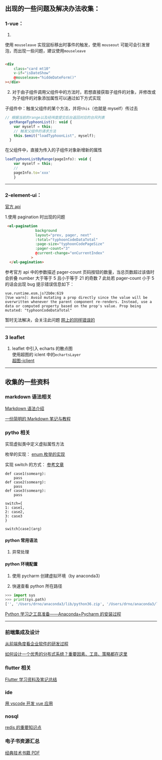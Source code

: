 ## 出现的一些问题及解决办法收集：

### 1-vue：

1.

使用 `mouseleave` 实现鼠标移出时事件的触发，使用 `mouseout` 可能可会引发冒泡，而出现一些问题，建议使用`mouseleave`

```html

<div
    class="card mt10"
    v-if="isDateShow"
    @mouseleave="hiddeDateForm()"
></div>
```

2. 对于由子组件调用父组件中的方法时，若想直接获取子组件的对象，并修改或为子组件的对象添加属性可以通过如下方式实现

子组件中：触发父组件的某个方法，并将`this`（也就是 myself）传过去

```js
// 根据当前的range以及经纬度提交后台返回对应的台风列表
  getRangeTyphoonList(): void {
    var myself = this;
    // 触发父组件的请求方法
    this.$emit("loadTyphoonList", myself);
  }
```

在父组件中，直接为传入的子组件对象新增新的属性

```js
loadTyphoonListByRange(pageInfo): void {
    var myself = this;
    //
    pageInfo.to='xxx'
    }
```

---

### 2-element-ui：

[官方 api](https://element.eleme.cn/#/zh-CN/component/pagination)

1.使用 pagination 时出现的问题

```html
 <el-pagination
              background
              layout="prev, pager, next"
              :total="typhoonCodeDataTotal"
              :page-size="typhoonCodePageSize"
              :pager-count="3"
              @current-change="onCurrentIndex"
            >
  </el-pagination>

```

参考官方 api 中的参数描述
pager-count 页码按钮的数量，当总页数超过该值时会折叠 number 大于等于 5 且小于等于 21 的奇数 7
此处若 pager-count 小于 5 的话会出现 bug
提示错误信息如下：

```
vue.runtime.esm.js?2b0e:619
[Vue warn]: Avoid mutating a prop directly since the value will be overwritten whenever the parent component re-renders. Instead, use a data or computed property based on the prop's value. Prop being mutated: "typhoonCodeDataTotal"
```

暂时无法解决，会关注此问题
[网上的同样错误的](https://github.com/ElemeFE/element/issues/14055)

---

### 3 leaflet

1. leaflet 中引入 echarts 的散点图  
   使用超图的 iclent 中的`echartsLayer`  
   [超图-iclient](http://iclient.supermap.io/web/apis/leaflet.html)

---

## 收集的一些资料

### markdown 语法相关

[Markdown 语法介绍](https://coding.net/help/doc/project/markdown.html)

[一份简明的 Markdown 笔记与教程](https://github.com/mzlogin/markdown-intro)

### pytho 相关

实现虚拟类中定义虚拟属性方法

枚举的实现：
[enum 枚举的实现](https://www.cnblogs.com/codingmylife/archive/2013/05/31/3110656.html)

实现 switch 的方式：
[参考文章](https://www.zhihu.com/question/21123544)

```
def case1(somearg):
    pass
def case2(somearg):
    pass
def case3(somearg):
    pass

switch={
1: case1,
2: case2,
3: case3
}

switch[case](arg)
```

#### python 常用语法

1. 异常处理

#### python 环境配置

1. 使用 pycharm 创建虚拟环境（by anaconda3）

2. 快速查看 python 所在路径

```python
>>> import sys
>>> print(sys.path)
['', '/Users/drno/anaconda3/lib/python36.zip', '/Users/drno/anaconda3/lib/python3.6', '/Users/drno/anaconda3/lib/python3.6/lib-dynload', '/Users/drno/anaconda3/lib/python3.6/site-packages', '/Users/drno/anaconda3/lib/python3.6/site-packages/aeosa']
```

[Python 学习之工具准备——Anaconda+Pycharm 的安装过程](https://zhuanlan.zhihu.com/p/36389880)

---

### 前端集成及设计

[从前端角度看企业软件的研发过程](https://www.yuque.com/xufei-coder/code/fd0gv5?hmsr=toutiao.io&utm_medium=toutiao.io&utm_source=toutiao.io)

[如何设计一个优秀的分布式系统？重要因素、工具、策略都在这里](https://mp.weixin.qq.com/s/XTh46Zj8aCLJ-hN84cnRXQ)

### flutter 相关

[Flutter 学习资料及笔记总结](https://liudanking.com/beautiful-life/flutter-learn-tutorial/?hmsr=toutiao.io&utm_medium=toutiao.io&utm_source=toutiao.io)

### ide

[用 vscode 开发 vue 应用](https://segmentfault.com/a/1190000019055976?hmsr=toutiao.io&utm_medium=toutiao.io&utm_source=toutiao.io)

### nosql

[redis 的重要知识点](https://github.com/Weiwf/redis-mindmap/blob/master/README.md?hmsr=toutiao.io&utm_medium=toutiao.io&utm_source=toutiao.io)

### 电子书资源汇总

[经典技术书籍 PDF](https://github.com/royeo/awesome-programming-books)

